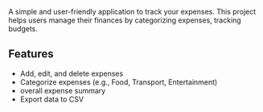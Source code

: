 A simple and user-friendly application to track your expenses. This project helps users manage their finances by categorizing expenses, tracking budgets.

## Features
- Add, edit, and delete expenses
- Categorize expenses (e.g., Food, Transport, Entertainment)
- overall expense summary
- Export data to CSV
